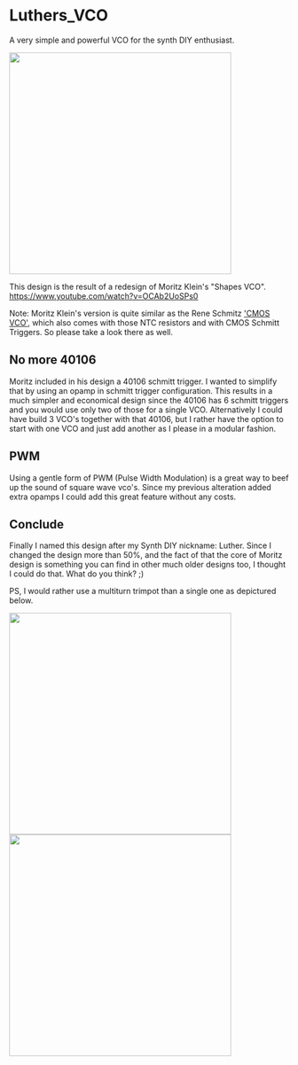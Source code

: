 # Luthers_VCO
A very simple and powerful VCO for the synth DIY enthusiast. 

<img src="https://raw.githubusercontent.com/PierreIsCoding/sdiy/main/Luthers_VCO/images/20210610_174556.jpg" width="400" />

This design is the result of a redesign of Moritz Klein's "Shapes VCO".
https://www.youtube.com/watch?v=OCAb2UoSPs0

Note: Moritz Klein's version is quite similar as the Rene Schmitz ['CMOS VCO'](https://www.schmitzbits.de/vco4069.html), which also comes with those NTC resistors and with CMOS Schmitt Triggers. So please take a look there as well.


## No more 40106
Moritz included in his design a 40106 schmitt trigger. I wanted to simplify that by using an opamp in schmitt trigger configuration. This results in a much simpler and economical design since the 40106 has 6 schmitt triggers and you would use only two of those for a single VCO. Alternatively I could have build 3 VCO's together with that 40106, but I rather have the option to start with one VCO and just add another as I please in a modular fashion.

## PWM
Using a gentle form of PWM (Pulse Width Modulation) is a great way to beef up the sound of square wave vco's. Since my previous alteration added extra opamps I could add this great feature without any costs. 

## Conclude
Finally I named this design after my Synth DIY nickname: Luther. Since I changed the design more than 50%,  and the fact of that the core of Moritz design is something you can find in other much older designs too, I thought I could do that. What do you think? ;)

PS, I would rather use a multiturn trimpot than a single one as depictured below.

<img src="https://raw.githubusercontent.com/PierreIsCoding/sdiy/main/Luthers_VCO/images/20210610_174519.jpg" width="400" /> <img src="https://raw.githubusercontent.com/PierreIsCoding/sdiy/main/Luthers_VCO/images/20210610_174454.jpg" width="400" />
